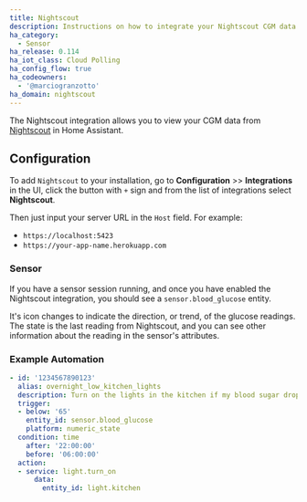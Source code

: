 ```yaml
---
title: Nightscout
description: Instructions on how to integrate your Nightscout CGM data into Home Assistant.
ha_category:
  - Sensor
ha_release: 0.114
ha_iot_class: Cloud Polling
ha_config_flow: true
ha_codeowners:
  - '@marciogranzotto'
ha_domain: nightscout
---
```


The Nightscout integration allows you to view your CGM data from [Nightscout](http://www.nightscout.info/) in Home Assistant.

## Configuration

To add `Nightscout` to your installation, go to **Configuration** >> **Integrations** in the UI, click the button with `+` sign and from the list of integrations select **Nightscout**.

Then just input your server URL in the `Host` field. For example:

- `https://localhost:5423`
- `https://your-app-name.herokuapp.com`

### Sensor

If you have a sensor session running, and once you have enabled the Nightscout integration, you should see a `sensor.blood_glucose` entity.

It's icon changes to indicate the direction, or trend, of the glucose readings.
The state is the last reading from Nightscout, and you can see other information about the reading in the sensor's attributes.

### Example Automation

```yaml
- id: '1234567890123'
  alias: overnight_low_kitchen_lights
  description: Turn on the lights in the kitchen if my blood sugar drops low overnight
  trigger:
  - below: '65'
    entity_id: sensor.blood_glucose
    platform: numeric_state
  condition: time
    after: '22:00:00'
    before: '06:00:00'
  action:
  - service: light.turn_on
      data:
        entity_id: light.kitchen
```
